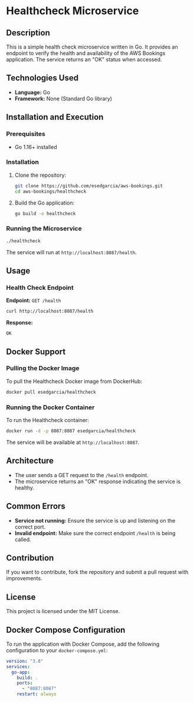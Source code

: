 # Healthcheck Microservice

## Description
This is a simple health check microservice written in Go. It provides an endpoint to verify the health and availability of the AWS Bookings application. The service returns an "OK" status when accessed.

## Technologies Used
- **Language:** Go
- **Framework:** None (Standard Go library)

## Installation and Execution
### Prerequisites
- Go 1.16+ installed

### Installation
1. Clone the repository:
   ```sh
   git clone https://github.com/esedgarcia/aws-bookings.git
   cd aws-bookings/healthcheck
   ```
2. Build the Go application:
   ```sh
   go build -o healthcheck
   ```

### Running the Microservice
```sh
./healthcheck
```
The service will run at `http://localhost:8087/health`.

## Usage
### Health Check Endpoint
**Endpoint:** `GET /health`
```sh
curl http://localhost:8087/health
```

**Response:**
```text
OK
```

## Docker Support

### Pulling the Docker Image
To pull the Healthcheck Docker image from DockerHub:
```sh
docker pull esedgarcia/healthcheck
```

### Running the Docker Container
To run the Healthcheck container:
```sh
docker run -d -p 8087:8087 esedgarcia/healthcheck
```
The service will be available at `http://localhost:8087`.

## Architecture
- The user sends a GET request to the `/health` endpoint.
- The microservice returns an "OK" response indicating the service is healthy.

## Common Errors
- **Service not running:** Ensure the service is up and listening on the correct port.
- **Invalid endpoint:** Make sure the correct endpoint `/health` is being called.

## Contribution
If you want to contribute, fork the repository and submit a pull request with improvements.

## License
This project is licensed under the MIT License.

## Docker Compose Configuration
To run the application with Docker Compose, add the following configuration to your `docker-compose.yml`:

```yaml
version: "3.8"
services:
  go-app:
    build: .
    ports:
      - "8087:8087"
    restart: always
```
